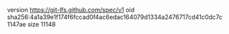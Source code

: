 version https://git-lfs.github.com/spec/v1
oid sha256:4a1a39e1f174f6fccad0f4ac6edac164079d1334a2476717cd41c0dc7c1147ae
size 11148
